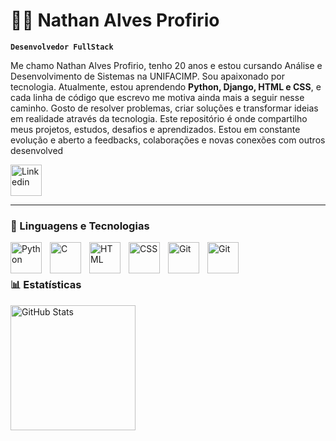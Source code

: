 # 👨‍💻 Nathan Alves Profirio 

</p>

**`Desenvolvedor FullStack`**

Me chamo Nathan Alves Profirio, tenho 20 anos e estou cursando Análise e Desenvolvimento de Sistemas na UNIFACIMP. Sou apaixonado por tecnologia.
Atualmente, estou aprendendo **Python, Django, HTML e CSS**, e cada linha de código que escrevo me motiva ainda mais a seguir nesse caminho. Gosto de resolver problemas, criar soluções e transformar ideias em realidade através da tecnologia.
Este repositório é onde compartilho meus projetos, estudos, desafios e aprendizados. Estou em constante evolução e aberto a feedbacks, colaborações e novas conexões com outros desenvolved
</p

<p
 align="left">
    <a href="https://www.linkedin.com/in/nathan-alves-profirio/">
        <img 
            alt="Linkedin"
            title="Linkedin"
            width="50px" 
            style="padding-right: 10px;" 
            src="https://cdn.jsdelivr.net/gh/devicons/devicon@latest/icons/linkedin/linkedin-original.svg"
        />
    </a>

</p>

---

### 🤖 Linguagens e Tecnologias
<p>
<img
    align="left" 
    alt="Python" 
    title="Python"
    width="50px" 
    style="padding-right: 10px;" 
    src="https://cdn.jsdelivr.net/gh/devicons/devicon@latest/icons/python/python-original.svg"
/>
<img 
    align="left" 
    alt="C" 
    title="C"
    width="50px" 
    style="padding-right: 10px;" 
    src="https://cdn.jsdelivr.net/gh/devicons/devicon@latest/icons/c/c-original.svg" 
/>
<img 
    align="left" 
    alt="HTML"
    title="HTML" 
    width="50px" 
    style="padding-right: 10px;" 
    src="https://cdn.jsdelivr.net/gh/devicons/devicon@latest/icons/html5/html5-original.svg" 
/>
<img 
    align="left" 
    alt="CSS" 
    title="CSS"
    width="50px" 
    style="padding-right: 10px;" 
    src="https://cdn.jsdelivr.net/gh/devicons/devicon@latest/icons/css3/css3-original.svg" 
/>

<img 
    align="left" 
    alt="Git" 
    title="Git"
    width="50px" 
    style="padding-right: 10px;" 
    src="https://cdn.jsdelivr.net/gh/devicons/devicon@latest/icons/git/git-original.svg" 
/>

<img 
    align="left" 
    alt="Git" 
    title="Git"
    width="50px" 
    style="padding-right: 10px;" 
    src="https://cdn.jsdelivr.net/gh/devicons/devicon@latest/icons/linux/linux-original.svg"
/>

<br/>
<br/>

<p>

### 📊 Estatísticas

<p>
<img 
      align="left" 
      alt="GitHub Stats" 
      height="200" 
      src="https://github-readme-stats.vercel.app/api/top-langs/?username=NathanProfirio&theme=tokyonight&layout=compact&custom_title=Tecnologias&langs_count=9" 
  />

</p>

